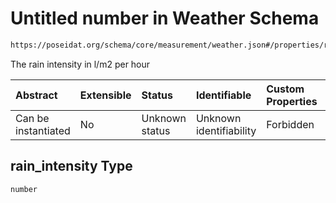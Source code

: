 # Untitled number in Weather Schema

```txt
https://poseidat.org/schema/core/measurement/weather.json#/properties/rain_intensity
```

The rain intensity in l/m2 per hour

| Abstract            | Extensible | Status         | Identifiable            | Custom Properties | Additional Properties | Access Restrictions | Defined In                                                                    |
| :------------------ | :--------- | :------------- | :---------------------- | :---------------- | :-------------------- | :------------------ | :---------------------------------------------------------------------------- |
| Can be instantiated | No         | Unknown status | Unknown identifiability | Forbidden         | Allowed               | none                | [weather.json*](schemas/core/measurement/weather.json "open original schema") |

## rain_intensity Type

`number`
